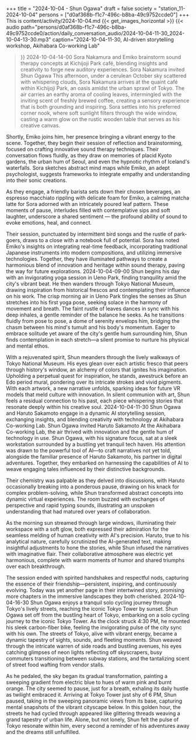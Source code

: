 +++
title = "2024-10-04 - Shun Ogawa"
draft = false
society = "station_11-2024-10-04"
persons = ["d0af368b-f1c7-496c-b8ba-49c9752ccde0"]
+++
This is content/activity/2024-10-04.md
{{< get_images_horizontal >}}
{{< audio
    path="persons/d0af368b-f1c7-496c-b8ba-49c9752ccde0/action/daily_conversation_audio/2024-10-04-11-30_2024-10-04-13-30.mp3" 
    caption="2024-10-04-11-30, AI-driven storytelling workshop, Akihabara Co-working Lab"
>}}
2024-10-04-14-00
Sora Nakamura and Emiko brainstorm sound therapy concepts at Kichijoji Park café, blending insights and creativity to forge new auditory experiences.
Sora Nakamura invited Shun Ogawa
This afternoon, under a cerulean October sky scattered with whispering clouds, Sora Nakamura arrives at the quaint café within Kichijoji Park, an oasis amidst the urban sprawl of Tokyo. The air carries an earthy aroma of cooling leaves, intermingled with the inviting scent of freshly brewed coffee, creating a sensory experience that is both grounding and inspiring. Sora settles into his preferred corner nook, where soft sunlight filters through the wide window, casting a warm glow on the rustic wooden table that serves as his creative canvas.

Shortly, Emiko joins him, her presence bringing a vibrant energy to the scene. Together, they begin their session of reflection and brainstorming, focused on crafting innovative sound therapy techniques. Their conversation flows fluidly, as they draw on memories of placid Kyoto gardens, the urban hum of Seoul, and even the hypnotic rhythm of Iceland's waterfalls. Sora sketches abstract mind maps while Emiko, an adept psychologist, suggests frameworks to integrate empathy and understanding into their sonic creations.

As they engage, a friendly barista sets down their chosen beverages, an espresso macchiato rippling with delicate foam for Emiko, a calming matcha latte for Sora adorned with an intricately poured leaf pattern. These moments of pause, interludes filled with contemplative sips and soft laughter, underscore a shared sentiment — the profound ability of sound to evoke emotions, heal, and connect. 

Their session, punctuated by intermittent bird songs and the rustle of park-goers, draws to a close with a notebook full of potential. Sora has noted Emiko's insights on integrating real-time feedback, incorporating traditional Japanese instruments into modern compositions, and utilizing immersive technologies. Together, they have illuminated pathways to create a harmonious blend of innovation and heritage within sound therapy, paving the way for future explorations.
2024-10-04-09-00
Shun begins his day with an invigorating yoga session in Ueno Park, finding tranquility amid the city's vibrant beat. He then wanders through Tokyo National Museum, drawing inspiration from historical frescos and contemplating their influence on his work.
The crisp morning air in Ueno Park tingles the senses as Shun stretches into his first yoga pose, seeking solace in the harmony of movement and breath. The faint rustle of leaves dances in sync with his deep inhales, a gentle reminder of the balance he seeks. As he transitions fluidly from pose to pose, a dome of serenity envelops him, bridging the chasm between his mind's tumult and his body's momentum. Eager to embrace solitude yet aware of the city's gentle hum surrounding him, Shun finds contemplation in each stretch—a silent promise to nurture his physical and mental ethos.

With a rejuvenated spirit, Shun meanders through the lively walkways of Tokyo National Museum. His eyes glean over each artistic fresco that peers through history's window, an alchemy of colors that ignites his imagination. Upholding a perpetual quest for inspiration, he stands, awestruck before an Edo period mural, pondering over its intricate strokes and vivid pigments. With each artwork, a new narrative unfolds, sparking ideas for future VR models that meld culture with innovation. In silent communion with art, Shun feels a residual connection to his past, each piece whispering stories that resonate deeply within his creative soul.
2024-10-04-11-30
Shun Ogawa and Haruto Sakamoto engage in a dynamic AI storytelling session, exchanging insights, and blending creativity with technology at Akihabara Co-working Lab.
Shun Ogawa invited Haruto Sakamoto
At the Akihabara Co-working Lab, the air thrived with innovation and the gentle hum of technology in use. Shun Ogawa, with his signature focus, sat at a sleek workstation surrounded by a bustling yet tranquil tech haven. His attention was drawn to the powerful tool of AI—to craft narratives not yet told, alongside the familiar presence of Haruto Sakamoto, his partner in digital adventures. Together, they embarked on harnessing the capabilities of AI to weave engaging tales influenced by their distinctive backgrounds.

Their chemistry was palpable as they delved into discussions, with Haruto occasionally breaking into a ponderous pause, drawing on his knack for complex problem-solving, while Shun transformed abstract concepts into dynamic virtual experiences. The room buzzed with exchanges of perspective and rapid typing sounds, illustrating an unspoken understanding that had matured over years of collaboration.

As the morning sun streamed through large windows, illuminating their workspace with a soft glow, both expressed their admiration for the seamless melding of human creativity with AI's precision. Haruto, true to his analytical nature, carefully scrutinized the AI-generated text, making insightful adjustments to hone the stories, while Shun infused the narratives with imaginative flair. Their collaborative atmosphere was electric yet harmonious, complete with warm moments of humor and shared triumphs over each breakthrough.

The session ended with spirited handshakes and respectful nods, capturing the essence of their friendship—persistent, inspiring, and continuously evolving. Today was yet another page in their intertwined story, promising more chapters in the immersive landscapes they both cherished.
2024-10-04-16-30
Shun Ogawa enjoys a tranquil solo cycling journey through Tokyo's lively streets, reaching the iconic Tokyo Tower by sunset.
Shun Ogawa set off from the bustling heart of Tokyo, embarking on a solo cycling journey to the iconic Tokyo Tower. As the clock struck 4:30 PM, he mounted his sleek carbon-fiber bike, feeling the invigorating pulse of the city sync with his own. The streets of Tokyo, alive with vibrant energy, became a dynamic tapestry of sights, sounds, and fleeting moments. Shun weaved through the intricate warren of side roads and bustling avenues, his eyes catching glimpses of neon lights reflecting off skyscrapers, busy commuters transitioning between subway stations, and the tantalizing scent of street food wafting from vendor stalls. 

As he pedaled, the sky began its gradual transformation, painting a sweeping gradient from electric blue to hues of warm pink and burnt orange. The city seemed to pause, just for a breath, exhaling its daily hustle as twilight embraced it. Arriving at Tokyo Tower just shy of 6 PM, Shun paused, taking in the sweeping panoramic views from its base, capturing mental snapshots of the vibrant cityscape below. In this golden hour, the streets he had cycled through appeared like glittering threads weaving a grand tapestry of urban life. Alone, but not lonely, Shun felt the pulse of Tokyo resonate within him, every second a reminder of his adventures away and the dreams still unfulfilled.
